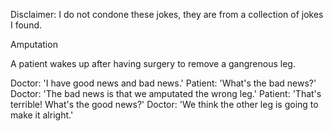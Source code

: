 Disclaimer: I do not condone these jokes, they are from a collection of jokes I found.

Amputation

A patient wakes up after having surgery to remove a gangrenous leg.

Doctor:  'I have good news and bad news.'
Patient:  'What's the bad news?'
Doctor: 'The bad news is that we amputated the wrong leg.'
Patient: 'That's terrible!  What's the good news?'
Doctor: 'We think the other leg is going to make it alright.'

